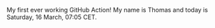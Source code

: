 My first ever working GitHub Action!
My name is Thomas and today is Saturday, 16 March, 07:05 CET. 
